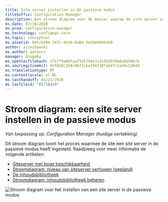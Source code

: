```yaml
---
title: Site server instellen in de passieve modus
titleSuffix: Configuration Manager
description: Een stroom diagram voor de manier waarop de site server in de passieve modus is ingesteld in Configuration Manager.
ms.date: 07/30/2018
ms.prod: configuration-manager
ms.technology: configmgr-core
ms.topic: conceptual
ms.assetid: b0fcb30e-147c-4910-ba88-5e5b60996e60
author: aczechowski
ms.author: aaroncz
manager: dougeby
ms.openlocfilehash: 3fe7f9a66faaf91b794e7c4192d97468a6589b7b
ms.sourcegitcommit: bbf820c35414bf2cba356f30fe047c1a34c5384d
ms.translationtype: MT
ms.contentlocale: nl-NL
ms.lasthandoff: 04/21/2020
ms.locfileid: "81718439"
---
```

# <a name="flowchart---set-up-a-site-server-in-passive-mode"></a>Stroom diagram: een site server instellen in de passieve modus

*Van toepassing op: Configuration Manager (huidige vertakking)*

Dit stroom diagram toont het proces waarmee de site een site server in de passieve modus heeft ingesteld. Raadpleeg voor meer informatie de volgende artikelen:  
- [Siteserver met hoge beschikbaarheid](site-server-high-availability.md)
- [Stroomdiagram: niveau van siteserver verhogen (gepland)](promote-site-server-flowchart.md)
- [De inhoudsbibliotheek](../../../plan-design/hierarchy/the-content-library.md)
- [Stroomdiagram: inhoudsbibliotheek beheren](../../../plan-design/hierarchy/manage-content-library-flowchart.md)


![Stroom diagram voor het instellen van een site server in de passieve modus](media/passive-site-server-setup.png)
